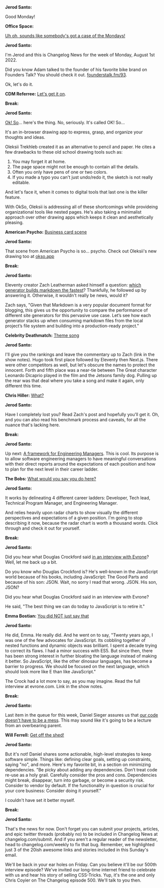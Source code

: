 **Jerod Santo:**

Good Monday!

**Office Space:**

[Uh oh, sounds like somebody's got a case of the Mondays!](https://www.youtube.com/watch?v=2AB9zPfXqQQ)

**Jerod Santo:**

I'm Jerod and this is Changelog News for the week of Monday, August 1st 2022.

Did you know Adam talked to the founder of his favorite bike brand on Founders Talk? You should check it out. [founderstalk.fm/93](https://founderstalk.fm/93).

Ok, let's do it.

**CDM Referree:** [Let's get it on](https://www.youtube.com/watch?v=3hDNXE0v8kU).

**Break:**

**Jerod Santo:**

[Ok! So](https://okso.app/about)... here's the thing. No, seriously. It's called OK! So...

It's an in-browser drawing app to express, grasp, and organize your thoughts and ideas.

Oleksii Trekhleb created it as an alternative to pencil and paper. He cites a few drawbacks to these old school drawing tools such as:

1.  You may forget it at home.
2.  The page space might not be enough to contain all the details.
3.  Often you only have pens of one or two colors.
4.  If you made a typo you can't just undo/redo it, the sketch is not really editable.

And let's face it, when it comes to digital tools that last one is the killer feature.

With OkSo, Oleksii is addressing all of these shortcomings while provideing organizational tools like nested pages. He's also taking a minimalist approach over other drawing apps which keeps it clean and aesthetically pleasing.

**American Psycho:** [Business card scene](https://www.youtube.com/watch?v=aZVkW9p-cCU)

**Jerod Santo:**

That scene from American Psycho is so... psycho. Check out Oleksii's new drawing too at [okso.app](https://okso.app)

**Break:**

**Jerod Santo:**

Eleventy creator Zach Leatherman asked himself a question: [which generator builds markdown the fastest](https://www.zachleat.com/web/build-benchmark/)? Thankfully, he followed up by answering it. Otherwise, it wouldn't really be news, would it?

Zach says, "Given that Markdown is a very popular document format for blogging, this gives us the opportunity to compare the performance of different site generators for this pervasive use case. Let’s see how each generator stacks up when consuming markdown files from the local project’s file system and building into a production-ready project."

**Celebrity Deathmatch:** [Theme song](https://www.youtube.com/watch?v=4d7joO9vKac)

**Jerod Santo:**

I'll give you the rankings and leave the commentary up to Zach (link in the show notes). Hugo took first place followed by Eleventy then Next.js. There were other competitors as well, but let's obscure the names to protect the innocent. Forth and fifth place was a near-tie between The Great character Leonardo Dicaprio played in the film and the Jetsons family dog. Pulling up the rear was that deal where you take a song and make it again, only different this time.

**Chris Hiller:** [What?](https://jsparty.fm)

**Jerod Santo:**

Have I completely lost you? Read Zach's post and hopefully you'll get it. Oh, and you can also read his benchmark process and caveats, for all the nuance that's lacking here.

**Break:**

**Jerod Santo:**

Up next: [A framework for Engineering Managers](https://github.com/jorgef/engineeringladders). This is cool. Its purpose is to allow software engineering managers to have meaningful conversations with their direct reports around the expectations of each position and how to plan for the next level in their career ladder.

**The Bobs:** [What would you say you do here?](https://www.youtube.com/watch?v=TNQ-Ae5V6kA)

**Jerod Santo:**

It works by delineating 4 different career ladders: Developer, Tech lead, Technical Program Manager, and Engineering Manager.

And relies heavily upon radar charts to show visually the different perspectives and expectations of a given position. I'm going to stop describing it now, because the radar chart is worth a thousand words. Click through and check it out for yourself.

**Break:**

**Jerod Santo:**

Did you hear what Douglas Crockford said [in an interview with Evrone](https://evrone.com/douglas-crockford-interview)? Well, let me back up a bit.

Do you know who Douglas Crockford is? He's well-known in the JavaScript world because of his books, including JavaScript: The Good Parts and because of his son: JSON. Wait, no sorry I read that wrong. JSON. His son, JSON?

Did you hear what Douglas Crockford said in an interview with Evrone?

He said, "The best thing we can do today to JavaScript is to retire it."

**Emma Bostian:** [You did NOT just say that](https://jsparty.fm)

**Jerod Santo:**

He did, Emma. He really did. And he went on to say, "Twenty years ago, I was one of the few advocates for JavaScript. Its cobbling together of nested functions and dynamic objects was brilliant. I spent a decade trying to correct its flaws. I had a minor success with ES5. But since then, there has been strong interest in further bloating the language instead of making it better. So JavaScript, like the other dinosaur languages, has become a barrier to progress. We should be focused on the next language, which should look more like E than like JavaScript."

The Crock had a lot more to say, as you may imagine. Read the full interview at evrone.com. Link in the show notes.

**Break:**

**Jerod Santo:**

Last item in the queue for this week, Daniel Sieger assures us that [our code doesn't have to be a mess](https://www.danielsieger.com/blog/2022/07/25/your-code-doesnt-have-to-be-a-mess.html). This may sound like it's going to be a lecture from an overbearing parent.

**Will Ferrell:** [Get off the shed!](https://www.youtube.com/watch?v=iRpTb-OZTxk)

**Jerod Santo:**

But it's not! Daniel shares some actionable, high-level strategies to keep software simple. Things like: defining clear goals, setting up constraints, saying "no", and more. Here's my favorite bit, in a section on minimizing dependencies. "Be picky about adding any dependencies. Don’t treat code re-use as a holy grail. Carefully consider the pros and cons. Dependencies might break, disappear, turn into garbage, or become a security risk. Consider to vendor by default. If the functionality in question is crucial for your core business: Consider doing it yourself."

I couldn't have set it better myself.

**Break:**

**Jerod Santo:**

That's the news for now. Don't forget you can submit your projects, articles, and epic twitter threads (probably no) to be included in Changelog News at changelog.com/submit. And if you aren't a regular reader of the newsletter, head to changelog.com/weekly to fix that bug. Remember, we highlighted just 3 of the 20ish awesome links and stories included in this Sunday's email.

We'll be back in your ear holes on Friday. Can you believe it'll be our 500th interview episode? We've invited our long-time internet friend to celebrate with us and hear his story of selling CSS-Tricks. Yup, it's the one and only Chris Coyier on The Changelog episode 500. We'll talk to you then.
